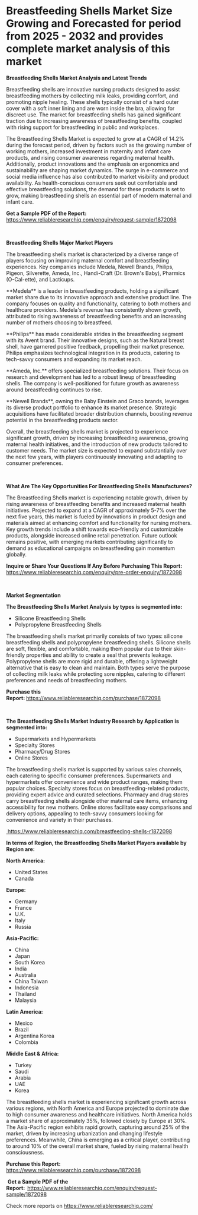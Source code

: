 <p><h1>Breastfeeding Shells Market Size Growing and Forecasted for period from 2025 - 2032 and provides complete market analysis of this market</h1></p><p><strong>Breastfeeding Shells Market Analysis and Latest Trends</strong></p>
<p><p>Breastfeeding shells are innovative nursing products designed to assist breastfeeding mothers by collecting milk leaks, providing comfort, and promoting nipple healing. These shells typically consist of a hard outer cover with a soft inner lining and are worn inside the bra, allowing for discreet use. The market for breastfeeding shells has gained significant traction due to increasing awareness of breastfeeding benefits, coupled with rising support for breastfeeding in public and workplaces.</p><p>The Breastfeeding Shells Market is expected to grow at a CAGR of 14.2% during the forecast period, driven by factors such as the growing number of working mothers, increased investment in maternity and infant care products, and rising consumer awareness regarding maternal health. Additionally, product innovations and the emphasis on ergonomics and sustainability are shaping market dynamics. The surge in e-commerce and social media influence has also contributed to market visibility and product availability. As health-conscious consumers seek out comfortable and effective breastfeeding solutions, the demand for these products is set to grow, making breastfeeding shells an essential part of modern maternal and infant care.</p></p>
<p><strong>Get a Sample PDF of the Report:&nbsp;</strong> <a href="https://www.reliableresearchiq.com/enquiry/request-sample/1872098?utm_campaign=2042&utm_medium=2&utm_source=Github&utm_content=ia&utm_term=05022025&utm_id=breastfeeding-shells">https://www.reliableresearchiq.com/enquiry/request-sample/1872098</a></p>
<p>&nbsp;</p>
<p><strong>Breastfeeding Shells Major Market Players</strong></p>
<p><p>The breastfeeding shells market is characterized by a diverse range of players focusing on improving maternal comfort and breastfeeding experiences. Key companies include Medela, Newell Brands, Philips, Pigeon, Silverette, Ameda, Inc., Handi-Craft (Dr. Brown's Baby), Pharmics (O-Cal-ette), and Lacticups.</p><p>**Medela** is a leader in breastfeeding products, holding a significant market share due to its innovative approach and extensive product line. The company focuses on quality and functionality, catering to both mothers and healthcare providers. Medela's revenue has consistently shown growth, attributed to rising awareness of breastfeeding benefits and an increasing number of mothers choosing to breastfeed.</p><p>**Philips** has made considerable strides in the breastfeeding segment with its Avent brand. Their innovative designs, such as the Natural breast shell, have garnered positive feedback, propelling their market presence. Philips emphasizes technological integration in its products, catering to tech-savvy consumers and expanding its market reach.</p><p>**Ameda, Inc.** offers specialized breastfeeding solutions. Their focus on research and development has led to a robust lineup of breastfeeding shells. The company is well-positioned for future growth as awareness around breastfeeding continues to rise.</p><p>**Newell Brands**, owning the Baby Einstein and Graco brands, leverages its diverse product portfolio to enhance its market presence. Strategic acquisitions have facilitated broader distribution channels, boosting revenue potential in the breastfeeding products sector.</p><p>Overall, the breastfeeding shells market is projected to experience significant growth, driven by increasing breastfeeding awareness, growing maternal health initiatives, and the introduction of new products tailored to customer needs. The market size is expected to expand substantially over the next few years, with players continuously innovating and adapting to consumer preferences.</p></p>
<p>&nbsp;</p>
<p><strong>What Are The Key Opportunities For Breastfeeding Shells Manufacturers?</strong></p>
<p><p>The Breastfeeding Shells market is experiencing notable growth, driven by rising awareness of breastfeeding benefits and increased maternal health initiatives. Projected to expand at a CAGR of approximately 5-7% over the next five years, this market is fueled by innovations in product design and materials aimed at enhancing comfort and functionality for nursing mothers. Key growth trends include a shift towards eco-friendly and customizable products, alongside increased online retail penetration. Future outlook remains positive, with emerging markets contributing significantly to demand as educational campaigns on breastfeeding gain momentum globally.</p></p>
<p><strong>Inquire or Share Your Questions If Any Before Purchasing This Report:</strong> <a href="https://www.reliableresearchiq.com/enquiry/pre-order-enquiry/1872098?utm_campaign=2042&utm_medium=2&utm_source=Github&utm_content=ia&utm_term=05022025&utm_id=breastfeeding-shells">https://www.reliableresearchiq.com/enquiry/pre-order-enquiry/1872098</a></p>
<p>&nbsp;</p>
<p><strong>Market Segmentation</strong></p>
<p><strong>The Breastfeeding Shells Market Analysis by types is segmented into:</strong></p>
<p><ul><li>Silicone Breastfeeding Shells</li><li>Polypropylene Breastfeeding Shells</li></ul></p>
<p><p>The breastfeeding shells market primarily consists of two types: silicone breastfeeding shells and polypropylene breastfeeding shells. Silicone shells are soft, flexible, and comfortable, making them popular due to their skin-friendly properties and ability to create a seal that prevents leakage. Polypropylene shells are more rigid and durable, offering a lightweight alternative that is easy to clean and maintain. Both types serve the purpose of collecting milk leaks while protecting sore nipples, catering to different preferences and needs of breastfeeding mothers.</p></p>
<p><strong>Purchase this Report:&nbsp;</strong><a href="https://www.reliableresearchiq.com/purchase/1872098?utm_campaign=2042&utm_medium=2&utm_source=Github&utm_content=ia&utm_term=05022025&utm_id=breastfeeding-shells">https://www.reliableresearchiq.com/purchase/1872098</a></p>
<p>&nbsp;</p>
<p><strong>The Breastfeeding Shells Market Industry Research by Application is segmented into:</strong></p>
<p><ul><li>Supermarkets and Hypermarkets</li><li>Specialty Stores</li><li>Pharmacy/Drug Stores</li><li>Online Stores</li></ul></p>
<p><p>The breastfeeding shells market is supported by various sales channels, each catering to specific consumer preferences. Supermarkets and hypermarkets offer convenience and wide product ranges, making them popular choices. Specialty stores focus on breastfeeding-related products, providing expert advice and curated selections. Pharmacy and drug stores carry breastfeeding shells alongside other maternal care items, enhancing accessibility for new mothers. Online stores facilitate easy comparisons and delivery options, appealing to tech-savvy consumers looking for convenience and variety in their purchases.</p></p>
<p><a href="https://www.reliableresearchiq.com/breastfeeding-shells-r1872098?utm_campaign=2042&utm_medium=2&utm_source=Github&utm_content=ia&utm_term=05022025&utm_id=breastfeeding-shells">&nbsp;https://www.reliableresearchiq.com/breastfeeding-shells-r1872098</a></p>
<p><strong>In terms of Region, the Breastfeeding Shells Market Players available by Region are:</strong></p>
<p>
    <p> <strong> North America: </strong>
        <ul>
            <li>United States</li>
            <li>Canada</li>
        </ul>
        </p> 
    <p> <strong> Europe: </strong>
        <ul>
            <li>Germany</li>
            <li>France</li>
            <li>U.K.</li>
            <li>Italy</li>
            <li>Russia</li>
        </ul>
        </p> 
    <p> <strong> Asia-Pacific: </strong>
        <ul>
            <li>China</li>
            <li>Japan</li>
            <li>South Korea</li>
            <li>India</li>
            <li>Australia</li>
            <li>China Taiwan</li>
            <li>Indonesia</li>
            <li>Thailand</li>
            <li>Malaysia</li>
        </ul>
        </p> 
    <p> <strong> Latin America: </strong>
        <ul>
            <li>Mexico</li>
            <li>Brazil</li>
            <li>Argentina Korea</li>
            <li>Colombia</li>
        </ul>
        </p> 
    <p> <strong> Middle East & Africa: </strong>
        <ul>
            <li>Turkey</li>
            <li>Saudi</li>
            <li>Arabia</li>
            <li>UAE</li>
            <li>Korea</li>
        </ul>
    </p>
    </p>
<p><p>The breastfeeding shells market is experiencing significant growth across various regions, with North America and Europe projected to dominate due to high consumer awareness and healthcare initiatives. North America holds a market share of approximately 35%, followed closely by Europe at 30%. The Asia-Pacific region exhibits rapid growth, capturing around 25% of the market, driven by increasing urbanization and changing lifestyle preferences. Meanwhile, China is emerging as a critical player, contributing to around 10% of the overall market share, fueled by rising maternal health consciousness.</p></p>
<p><strong>Purchase this Report: </strong><a href="https://www.reliableresearchiq.com/purchase/1872098?utm_campaign=2042&utm_medium=2&utm_source=Github&utm_content=ia&utm_term=05022025&utm_id=breastfeeding-shells">https://www.reliableresearchiq.com/purchase/1872098</a></p>
<p>&nbsp;<strong>Get a Sample PDF of the Report:&nbsp;&nbsp;</strong><a href="https://www.reliableresearchiq.com/enquiry/request-sample/1872098?utm_campaign=2042&utm_medium=2&utm_source=Github&utm_content=ia&utm_term=05022025&utm_id=breastfeeding-shells">https://www.reliableresearchiq.com/enquiry/request-sample/1872098</a></p>
<p><strong></strong></p>
<p>Check more reports on <a href="https://www.reliableresearchiq.com/?utm_campaign=2042&utm_medium=2&utm_source=Github&utm_content=ia&utm_term=05022025&utm_id=breastfeeding-shells">https://www.reliableresearchiq.com/</a></p>